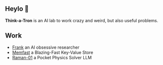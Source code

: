 ## Heylo 👋
**Think-a-Tron** is an AI lab to work crazy and weird, but also useful problems.

## Work
* [Frank](https://github.com/Think-a-Tron/Frank) an AI obsessive researcher
* [Memfast](https://github.com/Think-a-Tron/Memfast) a Blazing-Fast Key-Value Store
* [Raman-01](https://huggingface.co/think-a-tron/raman-01-1.7B) a Pocket Physics Solver LLM
